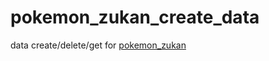 # pokemon_zukan_create_data

data create/delete/get for [pokemon_zukan](https://github.com/voidd0g/pokemon_zukan)